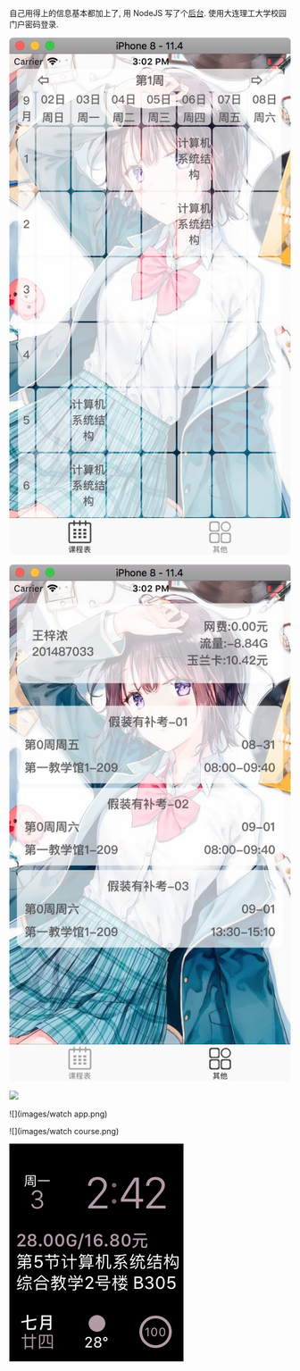 自己用得上的信息基本都加上了, 用 NodeJS 写了个[后台][nodejs]. 使用大连理工大学校园门户密码登录.

![](images/schedule.png)

![](images/otherinfo.png)

![](images/todayextension.jpg)

![](images/watch app.png)

![](images/watch course.png)

![](images/complication.png)

[nodejs]: https://github.com/shino-996/DUTInfo-node